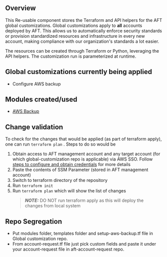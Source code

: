 ## Overview

This Re-usable component stores the Terraform and API helpers for the AFT global customizations. Global
customizations apply to **all** accounts deployed by AFT. This allows us to automatically enforce
security standards or provision standardized resources and infrastructure in every new account,
making compliance with our organization's standards a lot easier.

The resources can be created through Terraform or Python, leveraging the API helpers. The
customization run is parameterized at runtime.

## Global customizations currently being applied

- Configure AWS backup

## Modules created/used

- [AWS Backup](terraform/modules/aws-backup)

## Change validation

To check for the changes that would be applied (as part of terraform apply), one can run `terraform plan` . Steps to do so would be

1. Obtain access to AFT management account and any target account (for which global-customization repo is applicable) via AWS SSO. Follow [steps to configure and obtain credentials](https://docs.aws.amazon.com/cli/latest/userguide/cli-configure-sso.html) for more details
2. Paste the contents of SSM Parameter (stored in AFT management account)
3. Switch to terraform directory of the repository
4. Run `terraform init`
5. Run `terraform plan` which will show the list of changes
   > **_NOTE:_** DO NOT run terraform apply as this will deploy the changes from local system

## Repo Segregation

- Put modules folder, templates folder and setup-aws-backup.tf file in Global customization repo.
- From account-request.tf file just pick custom fields and paste it under your account-request file in aft-account-request repo.
